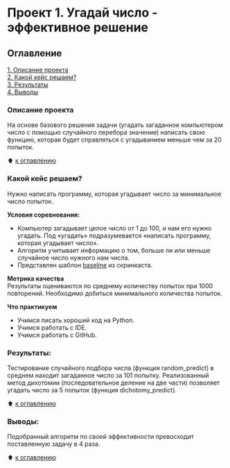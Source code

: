 # Проект 1. Угадай число - эффективное решение

## Оглавление  
[1. Описание проекта](.README.md#Описание-проекта)  
[2. Какой кейс решаем?](.README.md#Какой-кейс-решаем)  
[3. Результаты](.README.md#Результат)    
[4. Выводы](.README.md#Выводы) 

### Описание проекта    
На основе базового решения задачи (угадать загаданное компьютером число с помощью случайного перебора значение) написать свою функцию, которая будет справляться с угадыванием меньше чем за 20 попыток.

:arrow_up: [к оглавлению](.README.md#Оглавление)


### Какой кейс решаем?    
Нужно написать программу, которая угадывает число за минимальное число попыток.

**Условия соревнования:**  
- Компьютер загадывает целое число от 1 до 100, и нам его нужно угадать. Под «угадать» подразумевается «написать программу, которая угадывает число».
- Алгоритм учитывает информацию о том, больше ли или меньше случайное число нужного нам числа.
- Представлен шаблон [baseline](https://github.com/kholeu/sf_dspr75/tree/main/project_1/game.ipynb) из скринкаста.

**Метрика качества**     
Результаты оцениваются по среднему количеству попыток при 1000 повторений. Необходимо добиться минимального количества попыток.

**Что практикуем**     
- Учимся писать хороший код на Python.
- Учимся работать с IDE.
- Учимся работать с GitHub.


### Результаты:  
Тестирование случайного подбора числа (функция random_predict) в среднем находит загаданное число за 101 попытку. Реализованный метод дихотомии (последовательное деление на две части) позволяет угадать число за 5 попыток (функция dichotomy_predict).

:arrow_up: [к оглавлению](.README.md#Оглавление)


### Выводы:  
Подобранный алгоритм по своей эффективности превосходит поставленную задачу в 4 раза.

:arrow_up: [к оглавлению](.README.md#Оглавление)